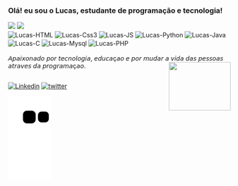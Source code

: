 ###  Olá! eu sou o Lucas, estudante de programação e tecnologia!

<div>
  <img height="180"src="https://github-readme-stats.vercel.app/api?username=lucasbevenuto&show_icons=true&theme=radical&include_all_commits=true&count_private=true"/>
  <img height="140"src="https://github-readme-stats.vercel.app/api/top-langs/?username=lucasbevenuto&layout=compact&langs_count=7&theme=radical"/>
</div>

<div style="display: inline_block">
 <img align="center" alt="Lucas-HTML"<img src="https://img.icons8.com/color/48/000000/html-5--v1.png"/>
 <img align="center" alt="Lucas-Css3"<img src="https://img.icons8.com/color/48/000000/css3.png"/>
 <img align="center" alt="Lucas-JS"<img src="https://img.icons8.com/color/48/000000/javascript--v1.png"/>
 <img align="center" alt="Lucas-Python"<img src="https://img.icons8.com/color/48/000000/python--v1.png"/>
 <img align="center" alt="Lucas-Java"<img src="https://img.icons8.com/color/344/java-coffee-cup-logo--v1.pngg" width="70" height="60"/>
 <img align="center" alt="Lucas-C"<img src="https://cdn-icons-png.flaticon.com/512/3541/3541190.png" width="50" height="50"/>
 <img align="center" alt="Lucas-Mysql"<img src="https://cdn-icons-png.flaticon.com/512/1199/1199128.png" width="50" height="50"/>
 <img align="center" alt="Lucas-PHP"<img src="https://cdn-icons-png.flaticon.com/512/5968/5968332.png" width="65" height=75"/>
</div><br>
  𝘈𝘱𝘢𝘪𝘹𝘰𝘯𝘢𝘥𝘰 𝘱𝘰𝘳 𝘵𝘦𝘤𝘯𝘰𝘭𝘰𝘨𝘪𝘢, 𝘦𝘥𝘶𝘤𝘢ç𝘢𝘰 𝘦 𝘱𝘰𝘳 𝘮𝘶𝘥𝘢𝘳 𝘢 𝘷𝘪𝘥𝘢 𝘥𝘢𝘴 𝘱𝘦𝘴𝘴𝘰𝘢𝘴 𝘢𝘵𝘳𝘢𝘷𝘦𝘴 𝘥𝘢 𝘱𝘳𝘰𝘨𝘳𝘢𝘮𝘢ç𝘢𝘰.

 <img align="right" src="https://media3.giphy.com/media/11YMFLRM0gWZ1u/giphy.gif?cid=82a1493bhkeb6k0ypkx4kxpio3l0tmrebo2488ns0kj78dul&rid=giphy.gif&ct=g" height="110" width="140">

##



<div>
  
[![Linkedin](https://img.shields.io/badge/LinkedIn-0077B5?style=for-the-badge&logo=linkedin&logoColor=white)](https://www.linkedin.com/in/lucas-bevenuto-18aa47211/)
[![twitter](https://img.shields.io/badge/Twitter-1DA1F2?style=for-the-badge&logo=twitter&logoColor=white)](https://twitter.com/Bevenuto_Lucas)
</div>

![snake animation](https://github.com/lucasbevenuto/lucasbevenuto/blob/output/github-contribution-grid-snake.svg)
